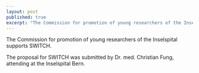 ```yaml
---
layout: post
published: true
excerpt: "The Commission for promotion of young researchers of the Inselspital supports SWITCH "
---
```


The Commission for promotion of young researchers of the Inselspital supports SWITCH.

The proposal for SWITCH was submitted by Dr. med. Christian Fung, attending at the Inselspital Bern.
